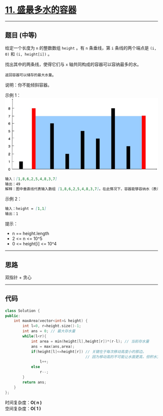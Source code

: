 # [11. 盛最多水的容器](https://leetcode.cn/problems/container-with-most-water/)

---

## 题目 (中等)

给定一个长度为 `n` 的整数数组 `height` 。有 `n` 条垂线，第 `i` 条线的两个端点是 `(i, 0)` 和 `(i, height[i])` 。  

找出其中的两条线，使得它们与 `x` 轴共同构成的容器可以容纳最多的水。  

`返回容器可以储存的最大水量`。  

说明：你不能倾斜容器。  

示例 1：  
![Alt text](https://github.com/yang-yang-o-o/CodingNotes/blob/main/Coding/asset/11_1.png)

```markdown
输入：[1,8,6,2,5,4,8,3,7]
输出：49 
解释：图中垂直线代表输入数组 [1,8,6,2,5,4,8,3,7]。在此情况下，容器能够容纳水（表示为蓝色部分）的最大值为 49。
```

示例 2：  

```markdown
输入：height = [1,1]
输出：1
```

提示：  

- n == height.length
- 2 <= n <= 10^5
- 0 <= height[i] <= 10^4

---

## 思路

双指针 + 贪心

---

## 代码

```C++
class Solution {
public:
    int maxArea(vector<int>& height) {
        int l=0, r=height.size()-1;
        int ans = 0; // 最大存水量
        while(l<r){
            int area = min(height[l],height[r])*(r-l); // 当前存水量
            ans = max(ans,area);
            if(height[l]<=height[r]) // 关键在于每次移动高度小的那边。
                                     // 因为移动高的不可能让水面更高，但积水宽度却变小了，总的面积一定更小
                l++;
            else
                r--;
        }
        return ans;
    }
};
```

时间复杂度：**O( n )**  
空间复杂度：**O( 1 )**
